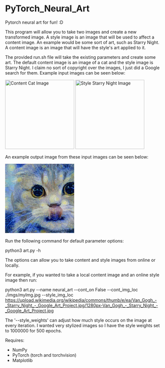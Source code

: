 # PyTorch_Neural_Art
Pytorch neural art for fun! :D

This program will allow you to take two images and create a new transformed image.
A style image is an image that will be used to affect a content image. An example would be some sort of art, such as Starry Night.
A content image is an image that will have the style's art applied to it.

The provided run.sh file will take the existing parameters and create some art. The default content image is an image of a cat and the style image is Starry Night. I claim no sort of copyright over the images, I just did a Google search for them.
Example input images can be seen below:

<img src="https://ichef.bbci.co.uk/images/ic/720x405/p0517py6.jpg" width="224" height="224" title="Content Cat Image">

<img src="https://upload.wikimedia.org/wikipedia/commons/thumb/e/ea/Van_Gogh_-_Starry_Night_-_Google_Art_Project.jpg/1280px-Van_Gogh_-_Starry_Night_-_Google_Art_Project.jpg" width="224" height="224" title="Style Starry Night Image">

An example output image from these input images can be seen below:

![Output Neural Style Image](out_imgs/cat_starry/cat_starry_epoch_499.png)


Run the following command for default parameter options:

python3 art.py -h 

The options can allow you to take content and style images from online or locally.

For example, if you wanted to take a local content image and an online style image then run:

python3 art.py --name neural_art --cont_on False --cont_img_loc ./imgs/myImg.jpg --style_img_loc https://upload.wikimedia.org/wikipedia/commons/thumb/e/ea/Van_Gogh_-_Starry_Night_-_Google_Art_Project.jpg/1280px-Van_Gogh_-_Starry_Night_-_Google_Art_Project.jpg

The '--style_weights' can adjust how much style occurs on the image at every iteration. I wanted very stylized images so I have the style weights set to 1000000 for 500 epochs.

Requires:
- NumPy
- PyTorch (torch and torchvision)
- Matplotlib
